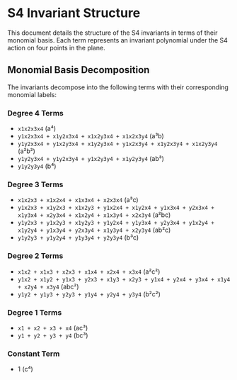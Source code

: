 # S4 Invariant Structure

This document details the structure of the S4 invariants in terms of their monomial basis. Each term represents an invariant polynomial under the S4 action on four points in the plane.

## Monomial Basis Decomposition

The invariants decompose into the following terms with their corresponding monomial labels:

### Degree 4 Terms
- `x1x2x3x4` (a⁴)
- `y1x2x3x4 + x1y2x3x4 + x1x2y3x4 + x1x2x3y4` (a³b)
- `y1y2x3x4 + y1x2y3x4 + x1y2y3x4 + y1x2x3y4 + x1y2x3y4 + x1x2y3y4` (a²b²)
- `y1y2y3x4 + y1y2x3y4 + y1x2y3y4 + x1y2y3y4` (ab³)
- `y1y2y3y4` (b⁴)

### Degree 3 Terms
- `x1x2x3 + x1x2x4 + x1x3x4 + x2x3x4` (a³c)
- `y1x2x3 + x1y2x3 + x1x2y3 + y1x2x4 + x1y2x4 + y1x3x4 + y2x3x4 + x1y3x4 + x2y3x4 + x1x2y4 + x1x3y4 + x2x3y4` (a²bc)
- `y1y2x3 + y1x2y3 + x1y2y3 + y1y2x4 + y1y3x4 + y2y3x4 + y1x2y4 + x1y2y4 + y1x3y4 + y2x3y4 + x1y3y4 + x2y3y4` (ab²c)
- `y1y2y3 + y1y2y4 + y1y3y4 + y2y3y4` (b³c)

### Degree 2 Terms
- `x1x2 + x1x3 + x2x3 + x1x4 + x2x4 + x3x4` (a²c²)
- `y1x2 + x1y2 + y1x3 + y2x3 + x1y3 + x2y3 + y1x4 + y2x4 + y3x4 + x1y4 + x2y4 + x3y4` (abc²)
- `y1y2 + y1y3 + y2y3 + y1y4 + y2y4 + y3y4` (b²c²)

### Degree 1 Terms
- `x1 + x2 + x3 + x4` (ac³)
- `y1 + y2 + y3 + y4` (bc³)

### Constant Term
- 1 (c⁴)